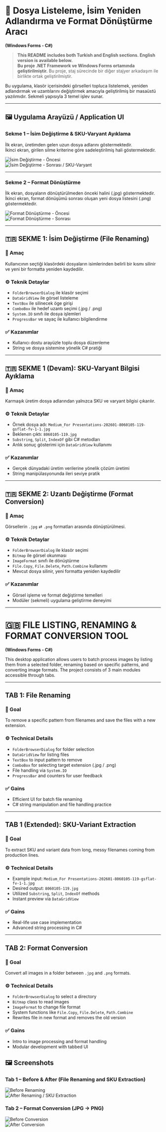 # 📂 Dosya Listeleme, İsim Yeniden Adlandırma ve Format Dönüştürme Aracı  
**(Windows Forms - C#)**

> **This README includes both Turkish and English sections. English version is available below.**  
> **Bu proje .NET Framework ve Windows Forms ortamında geliştirilmiştir.**
 > Bu proje, staj sürecinde bir diğer stajyer arkadaşım ile birlikte ortak geliştirilmiştir.

Bu uygulama, klasör içerisindeki görselleri topluca listelemek, yeniden adlandırmak ve uzantılarını değiştirmek amacıyla geliştirilmiş bir masaüstü yazılımıdır. Sekmeli yapısıyla 3 temel işlev sunar.

---

## 🖼️ Uygulama Arayüzü / Application UI

### Sekme 1 – İsim Değiştirme & SKU-Varyant Ayıklama  
İlk ekran, üretimden gelen uzun dosya adlarını göstermektedir.  
İkinci ekran, girilen silme kriterine göre sadeleştirilmiş hali göstermektedir.

![İsim Değiştirme - Öncesi](./screenshots/Tab-1-1.png)  
![İsim Değiştirme - Sonrası / SKU-Varyant](./screenshots/Tab-1-2.png)

---

### Sekme 2 – Format Dönüştürme  
İlk ekran, dosyaların dönüştürülmeden önceki halini (.jpg) göstermektedir.  
İkinci ekran, format dönüşümü sonrası oluşan yeni dosya listesini (.png) göstermektedir.

![Format Dönüştürme - Öncesi](./screenshots/Tab-2-1.png)  
![Format Dönüştürme - Sonrası](./screenshots/Tab-2-2.png)

---

## 🇹🇷 SEKME 1: İsim Değiştirme (File Renaming)

### 🎯 Amaç  
Kullanıcının seçtiği klasördeki dosyaların isimlerinden belirli bir kısmı silinir ve yeni bir formatta yeniden kaydedilir.

### ⚙️ Teknik Detaylar  
- `FolderBrowserDialog` ile klasör seçimi  
- `DataGridView` ile görsel listeleme  
- `TextBox` ile silinecek öge girişi  
- `ComboBox` ile hedef uzantı seçimi (.jpg / .png)  
- `System.IO` sınıfı ile dosya işlemleri  
- `ProgressBar` ve sayaç ile kullanıcı bilgilendirme  

### ✅ Kazanımlar  
- Kullanıcı dostu arayüzle toplu dosya düzenleme  
- String ve dosya sistemine yönelik C# pratiği  

---

## 🇹🇷 SEKME 1 (Devam): SKU-Varyant Bilgisi Ayıklama

### 🎯 Amaç  
Karmaşık üretim dosya adlarından yalnızca SKU ve varyant bilgisi çıkarılır.

### ⚙️ Teknik Detaylar  
- Örnek dosya adı: `Medium_For Presentations-202601-8060105-119-gsflat-fv-1-1.jpg`  
- Beklenen çıktı: `8060105-119.jpg`  
- `Substring`, `Split`, `IndexOf` gibi C# metodları  
- Anlık sonuç gösterimi için `DataGridView` kullanımı

### ✅ Kazanımlar  
- Gerçek dünyadaki üretim verilerine yönelik çözüm üretimi  
- String manipülasyonunda ileri seviye pratik  

---

## 🇹🇷 SEKME 2: Uzantı Değiştirme (Format Conversion)

### 🎯 Amaç  
Görsellerin `.jpg` ⇄ `.png` formatları arasında dönüştürülmesi.

### ⚙️ Teknik Detaylar  
- `FolderBrowserDialog` ile klasör seçimi  
- `Bitmap` ile görsel okunması  
- `ImageFormat` sınıfı ile dönüştürme  
- `File.Copy`, `File.Delete`, `Path.Combine` kullanımı  
- Mevcut dosya silinir, yeni formatta yeniden kaydedilir

### ✅ Kazanımlar  
- Görsel işleme ve format değiştirme temelleri  
- Modüler (sekmeli) uygulama geliştirme deneyimi  

---

# 🇬🇧 FILE LISTING, RENAMING & FORMAT CONVERSION TOOL  
**(Windows Forms - C#)**

This desktop application allows users to batch process images by listing them from a selected folder, renaming based on specific patterns, and converting image formats. The project consists of 3 main modules accessible through tabs.

---

## TAB 1: File Renaming

### 🎯 Goal  
To remove a specific pattern from filenames and save the files with a new extension.

### ⚙️ Technical Details  
- `FolderBrowserDialog` for folder selection  
- `DataGridView` for listing files  
- `TextBox` to input pattern to remove  
- `ComboBox` for selecting target extension (.jpg / .png)  
- File handling via `System.IO`  
- `ProgressBar` and counters for user feedback  

### ✅ Gains  
- Efficient UI for batch file renaming  
- C# string manipulation and file handling practice  

---

## TAB 1 (Extended): SKU-Variant Extraction

### 🎯 Goal  
To extract SKU and variant data from long, messy filenames coming from production lines.

### ⚙️ Technical Details  
- Example input: `Medium_For Presentations-202601-8060105-119-gsflat-fv-1-1.jpg`  
- Desired output: `8060105-119.jpg`  
- Utilized `Substring`, `Split`, `IndexOf` methods  
- Instant preview via `DataGridView`

### ✅ Gains  
- Real-life use case implementation  
- Advanced string processing in C#  

---

## TAB 2: Format Conversion

### 🎯 Goal  
Convert all images in a folder between `.jpg` and `.png` formats.

### ⚙️ Technical Details  
- `FolderBrowserDialog` to select a directory  
- `Bitmap` class to read images  
- `ImageFormat` to change file format  
- System functions like `File.Copy`, `File.Delete`, `Path.Combine`  
- Rewrites file in new format and removes the old version

### ✅ Gains  
- Intro to image processing and format handling  
- Modular development with tabbed UI

## 🖼️ Screenshots

### Tab 1 – Before & After (File Renaming and SKU Extraction)  
![Before Renaming](./screenshots/Tab-1-1.png)  
![After Renaming / SKU Extraction](./screenshots/Tab-1-2.png)

### Tab 2 – Format Conversion (JPG → PNG)  
![Before Conversion](./screenshots/Tab-2-1.png)  
![After Conversion](./screenshots/Tab-2-2.png)
